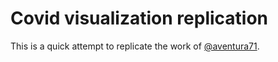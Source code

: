 # Covid visualization replication

This is a quick attempt to replicate the work of [@aventura71]( https://twitter.com/aventura71/status/1272567972113059842).


